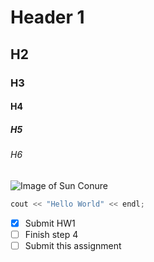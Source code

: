 # Header 1
## H2
### H3
#### H4
##### H5
###### H6
![Image of Sun Conure](https://miro.medium.com/v2/resize:fit:1000/1*OS4iSYWFnql3oJNUgteuGQ.jpeg)
``` c++
cout << "Hello World" << endl;
```
- [x] Submit HW1
- [ ] Finish step 4
- [ ] Submit this assignment
